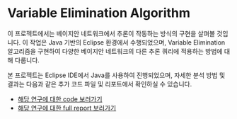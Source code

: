 # Variable Elimination Algorithm
이 프로젝트에서는 베이지안 네트워크에서 추론이 작동하는 방식의 구현을 살펴볼 것입니다. 이 작업은 Java 기반의 Eclipse 환경에서 수행되었으며, Variable Elimination 알고리즘을 구현하여 다양한 베이지안 네트워크의 다른 추론 쿼리에 적용하는 방법에 대해 다룹니다.

본 프로젝트는 Eclipse IDE에서 Java를 사용하여 진행되었으며, 자세한 분석 방법 및 결과는 다음과 같은 추가 코드 파일 및 리포트에서 확인하실 수 있습니다.<br/> 
- [해당 연구에 대한 code 보러가기](/code) <br/>
- [해당 연구에 대한 full report 보러가기](report.pdf) <br/> 







